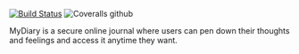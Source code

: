 [![Build Status](https://travis-ci.org/divinediscipline/MyDiary.svg?branch=develop)](https://travis-ci.org/divinediscipline/MyDiary)
![Coveralls github](https://img.shields.io/coveralls/github/jekyll/jekyll.svg)

MyDiary is a secure online journal where users can pen down their thoughts and feelings and access it anytime they want.
